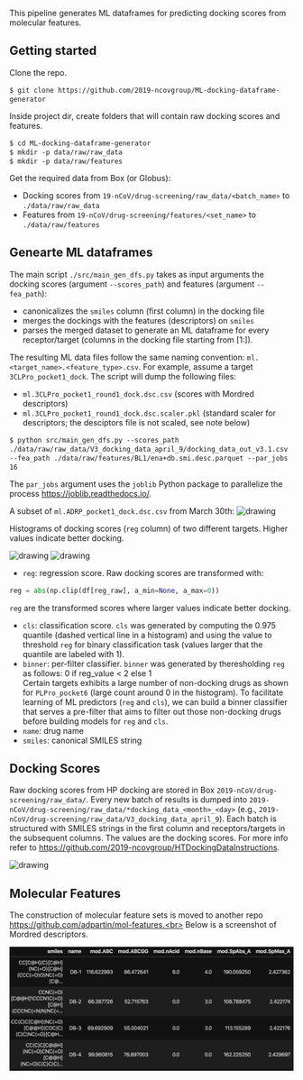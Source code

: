 This pipeline generates ML dataframes for predicting docking scores from molecular features.

## Getting started
Clone the repo.
```shell
$ git clone https://github.com/2019-ncovgroup/ML-docking-dataframe-generator
```

Inside project dir, create folders that will contain raw docking scores and features.
```shell
$ cd ML-docking-dataframe-generator
$ mkdir -p data/raw/raw_data
$ mkdir -p data/raw/features
```

Get the required data from Box (or Globus):
- Docking scores from `19-nCoV/drug-screening/raw_data/<batch_name>` to `./data/raw/raw_data`
- Features from `19-nCoV/drug-screening/features/<set_name>` to `./data/raw/features`
<!-- Run script to canoncalize the SMILES. This will dump the original scores with the `smiles` column canonicalized into `./data/processed/V3_docking_data_april_9`. -->
<!-- ```shell
$ python canon_smiles.py --datapath data/raw/raw_data/V3_docking_data_april_9/docking_data_out_v3.1.csv
``` -->

## Genearte ML dataframes
The main script `./src/main_gen_dfs.py` takes as input arguments the docking scores (argument `--scores_path`) and features (argument `--fea_path`):<br>
- canonicalizes the `smiles` column (first column) in the docking file
- merges the dockings with the features (descriptors) on `smiles`
- parses the merged dataset to generate an ML dataframe for every receptor/target (columns in the docking file starting from [1:]).
<!-- and every feature type (available in features dataset).<br> -->

The resulting ML data files follow the same naming convention: `ml.<target_name>.<feature_type>.csv`.
For example, assume a target `3CLPro_pocket1_dock`. The script will dump the following files:
- `ml.3CLPro_pocket1_round1_dock.dsc.csv` (scores with Mordred descriptors)
- `ml.3CLPro_pocket1_round1_dock.dsc.scaler.pkl` (standard scaler for descriptors; the desciptors file is not scaled, see note below)
<!-- - `ml.3CLPro_pocket1_round1_dock.ecfp2.csv` (scores with ECFP2 fingerprints) -->
<!-- - `ml.3CLPro_pocket1_round1_dock.ecfp4.csv` (scores with ECFP4 fingerprints) -->
<!-- - `ml.3CLPro_pocket1_round1_dock.ecfp6.csv` (scores with ECFP6 fingerprints) -->

```
$ python src/main_gen_dfs.py --scores_path ./data/raw/raw_data/V3_docking_data_april_9/docking_data_out_v3.1.csv --fea_path ./data/raw/features/BL1/ena+db.smi.desc.parquet --par_jobs 16
```
The `par_jobs` argument uses the `joblib` Python package to parallelize the process https://joblib.readthedocs.io/.

A subset of `ml.ADRP_pocket1_dock.dsc.csv` from March 30th:
<img src="figs/ML-df-example.png" alt="drawing" height="200"/>

Histograms of docking scores (`reg` column) of two different targets. Higher values indicate better docking.

<img src="figs/dock.score.bin.ml.ADRP_pocket1_dock.png" alt="drawing" width="400"/> <img src="figs/dock.score.bin.ml.PLPro_pocket6_dock.png" alt="drawing" width="400"/>

- `reg`: regression score. Raw docking scores are transformed with:
```python
reg = abs(np.clip(df[reg_raw], a_min=None, a_max=0))
```
`reg` are the transformed scores where larger values indicate better docking.
- `cls`: classification score. `cls` was generated by computing the 0.975 quantile (dashed vertical line in a histogram) and using the value to threshold `reg` for binary classification task (values larger that the quantile are labeled with 1).
- `binner`: per-filter classifier. `binner` was generated by theresholding `reg` as follows: 0 if reg_value < 2 else 1 <br>
Certain targets exhibits a large number of non-docking drugs as shown for `PLPro_pocket6` (large count around 0 in the histogram). To facilitate learning of ML predictors (`reg` and `cls`), we can build a binner classifier that serves a pre-filter that aims to filter out those non-docking drugs before building models for `reg` and `cls`.
- `name`: drug name
- `smiles`: canonical SMILES string

## Docking Scores
Raw docking scores from HP docking are stored in Box `2019-nCoV/drug-screening/raw_data/`. Every new batch of results is dumped into `2019-nCoV/drug-screening/raw_data/*docking_data_<month>_<day>` (e.g., `2019-nCoV/drug-screening/raw_data/V3_docking_data_april_9`).
Each batch is structured with SMILES strings in the first column and receptors/targets in the subsequent columns. The values are the docking scores. For more info refer to https://github.com/2019-ncovgroup/HTDockingDataInstructions.

<img src="figs/docking-results-example.png" alt="drawing" height="200"/>

## Molecular Features
The construction of molecular feature sets is moved to another repo https://github.com/adpartin/mol-features.<br>
Below is a screenshot of Mordred descriptors. 

<!-- The original Mordred descriptors are stored in Box `2019-nCoV/drug-screening/ena+db.desc.gz`. This file requires some pre-processing (duplicates, bad rows, NaNs, casting). This needs to be done only once. The clean version of the features (Enamine + DrugBank; 300K SMILES) can be found in Box `2019-nCoV/drug-screening/features/ena+db/ena+db.features.parquet`. If you need to generate the descriptors from the original file, follow the steps below. -->

<!-- - Clean and canonicalize smiles `ena+db.smi`. Use `src/ena+db/clean_smiles.py` (updated file is in `2019-nCoV/drug_screening/features/ena+db/ena+db.smi.can.csv`)
- Clean descriptors `ena+db.desc`. Use `src/ena+db/clean_desc.py` (updated file is in `2019-nCoV/drug_screening/features/ena+db/ena+db.desc.parquet`)
- Merge smiles with descriptors and generate fingerprints from smiles (ECFP2, ECFP4, ECFP6). Use `src/ena+db/gen_fea_df.py` (updated file is in `2019-nCoV/drug_screening/features/ena+db/ena+db.features.parquet`) -->

<img src="figs/smi-desc-df.png" alt="drawing" height="220"/>
